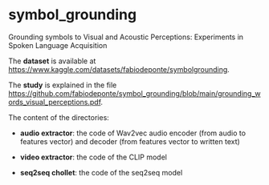 # symbol_grounding
Grounding symbols to Visual and Acoustic Perceptions: Experiments in Spoken Language Acquisition



The **dataset** is available at https://www.kaggle.com/datasets/fabiodeponte/symbolgrounding.

The **study** is explained in the file https://github.com/fabiodeponte/symbol_grounding/blob/main/grounding_words_visual_perceptions.pdf.


The content of the directories:

- **audio extractor**: the code of Wav2vec audio encoder (from audio to features vector) and decoder (from features vector to written text)

- **video extractor**: the code of the CLIP model

- **seq2seq chollet**: the code of the seq2seq model
